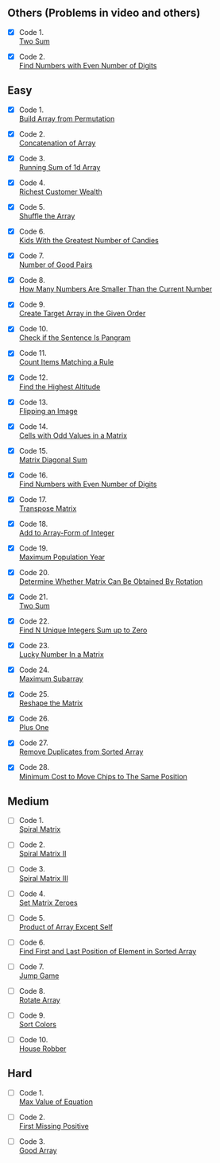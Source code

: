 ## Others (Problems in video and others)

- [x] Code 1.  
[Two Sum](https://leetcode.com/problems/two-sum/)

- [x] Code 2.  
[Find Numbers with Even Number of Digits](https://leetcode.com/problems/find-numbers-with-even-number-of-digits/)


## Easy

- [x] Code 1.  
[Build Array from Permutation](https://leetcode.com/problems/build-array-from-permutation/)

- [x] Code 2.  
[Concatenation of Array](https://leetcode.com/problems/concatenation-of-array/)

- [x] Code 3.  
[Running Sum of 1d Array](https://leetcode.com/problems/running-sum-of-1d-array/)

- [x] Code 4.  
[Richest Customer Wealth](https://leetcode.com/problems/richest-customer-wealth/)

- [x] Code 5.  
[Shuffle the Array](https://leetcode.com/problems/shuffle-the-array/)

- [x] Code 6.  
[Kids With the Greatest Number of Candies](https://leetcode.com/problems/kids-with-the-greatest-number-of-candies/)

- [x] Code 7.  
[Number of Good Pairs](https://leetcode.com/problems/number-of-good-pairs/)

- [x] Code 8.  
[How Many Numbers Are Smaller Than the Current Number](https://leetcode.com/problems/how-many-numbers-are-smaller-than-the-current-number/)

- [x] Code 9.  
[Create Target Array in the Given Order](https://leetcode.com/problems/create-target-array-in-the-given-order/)

- [x] Code 10.  
[Check if the Sentence Is Pangram](https://leetcode.com/problems/check-if-the-sentence-is-pangram/)

- [x] Code 11.  
[Count Items Matching a Rule](https://leetcode.com/problems/count-items-matching-a-rule/)

- [x] Code 12.  
[Find the Highest Altitude](https://leetcode.com/problems/find-the-highest-altitude/)

- [x] Code 13.  
[Flipping an Image](https://leetcode.com/problems/flipping-an-image/)

- [x] Code 14.  
[Cells with Odd Values in a Matrix](https://leetcode.com/problems/cells-with-odd-values-in-a-matrix/)

- [x] Code 15.  
[Matrix Diagonal Sum](https://leetcode.com/problems/matrix-diagonal-sum/)

- [x] Code 16.  
[Find Numbers with Even Number of Digits](https://leetcode.com/problems/find-numbers-with-even-number-of-digits/)

- [x] Code 17.  
[Transpose Matrix](https://leetcode.com/problems/transpose-matrix/)

- [x] Code 18.  
[Add to Array-Form of Integer](https://leetcode.com/problems/add-to-array-form-of-integer/)

- [x] Code 19.  
[Maximum Population Year](https://leetcode.com/problems/maximum-population-year/)

- [x] Code 20.  
[Determine Whether Matrix Can Be Obtained By Rotation](https://leetcode.com/problems/determine-whether-matrix-can-be-obtained-by-rotation/)

- [x] Code 21.  
[Two Sum](https://leetcode.com/problems/two-sum/)

- [x] Code 22.  
[Find N Unique Integers Sum up to Zero](https://leetcode.com/problems/find-n-unique-integers-sum-up-to-zero/)

- [x] Code 23.  
[Lucky Number In a Matrix](https://leetcode.com/problems/lucky-numbers-in-a-matrix/)

- [x] Code 24.  
[Maximum Subarray](https://leetcode.com/problems/maximum-subarray/)

- [x] Code 25.  
[Reshape the Matrix](https://leetcode.com/problems/reshape-the-matrix/)

- [x] Code 26.  
[Plus One](https://leetcode.com/problems/plus-one/)

- [x] Code 27.  
[Remove Duplicates from Sorted Array](https://leetcode.com/problems/remove-duplicates-from-sorted-array/)

- [x] Code 28.  
[Minimum Cost to Move Chips to The Same Position](https://leetcode.com/problems/minimum-cost-to-move-chips-to-the-same-position/)


## Medium

- [ ] Code 1.  
[Spiral Matrix](https://leetcode.com/problems/spiral-matrix/)

- [ ] Code 2.  
[Spiral Matrix II](https://leetcode.com/problems/spiral-matrix-ii/)

- [ ] Code 3.  
[Spiral Matrix III](https://leetcode.com/problems/spiral-matrix-iii/)

- [ ] Code 4.  
[Set Matrix Zeroes](https://leetcode.com/problems/set-matrix-zeroes/)

- [ ] Code 5.  
[Product of Array Except Self](https://leetcode.com/problems/product-of-array-except-self/)

- [ ] Code 6.  
[Find First and Last Position of Element in Sorted Array](https://leetcode.com/problems/find-first-and-last-position-of-element-in-sorted-array/)

- [ ] Code 7.  
[Jump Game](https://leetcode.com/problems/jump-game/)

- [ ] Code 8.  
[Rotate Array](https://leetcode.com/problems/rotate-array/)

- [ ] Code 9.  
[Sort Colors](https://leetcode.com/problems/sort-colors/)

- [ ] Code 10.  
[House Robber](https://leetcode.com/problems/house-robber/)


## Hard

- [ ] Code 1.  
[Max Value of Equation](https://leetcode.com/problems/max-value-of-equation/)

- [ ] Code 2.  
[First Missing Positive](https://leetcode.com/problems/first-missing-positive/)

- [ ] Code 3.  
[Good Array](https://leetcode.com/problems/check-if-it-is-a-good-array/)
